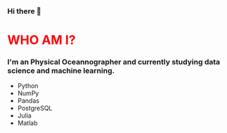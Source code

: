 ### Hi there 👋

<head>
<h1 style="color:red"> WHO AM I? </h1>

<h3> I'm an Physical Oceannographer and currently studying data science and machine learning. </h3>
</head>
<div>
<ul>
  <li>Python</li>
  <li>NumPy</li>
  <li>Pandas</li>
  <li>PostgreSQL</li>
  <li>Julia</li>
  <li>Matlab</li>
  
</ul>
</div>
